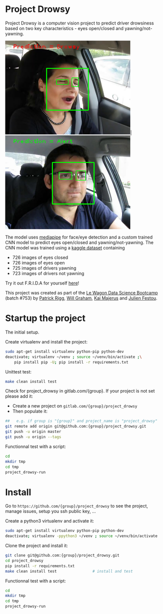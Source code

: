# Project Drowsy
Project Drowsy is a computer vision project to predict driver drowsiness based on two key characteristics - eyes open/closed and yawning/not-yawning.

<img src="https://github.com/patrickarigg/project_drowsy/blob/master/drowsy_example.png" alt="drowsy example" width="400"/>|<img src="https://github.com/patrickarigg/project_drowsy/blob/master/alert_example.png" alt="drowsy example" width="400"/>

The model uses [mediapipe](https://google.github.io/mediapipe/) for face/eye detection and a custom trained CNN model to predict eyes open/closed and yawning/not-yawning. The CNN model was trained using a [kaggle dataset](https://www.kaggle.com/datasets/dheerajperumandla/drowsiness-dataset)
containing
- 726 images of eyes closed
- 726 images of eyes open
- 725 images of drivers yawning
- 723 images of drivers not yawning

Try it out F.R.I.D.A for yourself [here](https://share.streamlit.io/patrickarigg/project_drowsy/cloud-app)!

This project was created as part of the [Le Wagon Data Science Bootcamp](https://www.lewagon.com/data-science-course/part-time) (batch #753) by 
[Patrick Rigg](https://github.com/patrickarigg), 
[Will Graham](https://github.com/willgraham29), 
[Kai Majerus](https://github.com/kai-majerus) and 
[Julien Festou](https://github.com/JulienFest).




# Startup the project

The initial setup.

Create virtualenv and install the project:
```bash
sudo apt-get install virtualenv python-pip python-dev
deactivate; virtualenv ~/venv ; source ~/venv/bin/activate ;\
    pip install pip -U; pip install -r requirements.txt
```

Unittest test:
```bash
make clean install test
```

Check for project_drowsy in gitlab.com/{group}.
If your project is not set please add it:

- Create a new project on `gitlab.com/{group}/project_drowsy`
- Then populate it:

```bash
##   e.g. if group is "{group}" and project_name is "project_drowsy"
git remote add origin git@github.com:{group}/project_drowsy.git
git push -u origin master
git push -u origin --tags
```

Functionnal test with a script:

```bash
cd
mkdir tmp
cd tmp
project_drowsy-run
```

# Install

Go to `https://github.com/{group}/project_drowsy` to see the project, manage issues,
setup you ssh public key, ...

Create a python3 virtualenv and activate it:

```bash
sudo apt-get install virtualenv python-pip python-dev
deactivate; virtualenv -ppython3 ~/venv ; source ~/venv/bin/activate
```

Clone the project and install it:

```bash
git clone git@github.com:{group}/project_drowsy.git
cd project_drowsy
pip install -r requirements.txt
make clean install test                # install and test
```
Functionnal test with a script:

```bash
cd
mkdir tmp
cd tmp
project_drowsy-run
```
